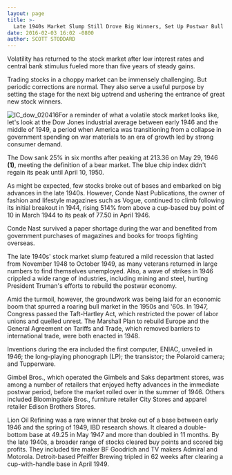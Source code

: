 ```yaml
---
layout: page
title: >-
  Late 1940s Market Slump Still Drove Big Winners, Set Up Postwar Bull
date: 2016-02-03 16:02 -0800
author: SCOTT STODDARD
---
```





Volatility has returned to the stock market after low interest rates and central bank stimulus fueled more than five years of steady gains.


Trading stocks in a choppy market can be immensely challenging. But periodic corrections are normal. They also serve a useful purpose by setting the stage for the next big uptrend and ushering the entrance of great new stock winners.


![IC_dow_020416](https://www.investors.com/wp-content/uploads/2016/02/IC_dow_020416-1024x545.jpg)For a reminder of what a volatile stock market looks like, let's look at the Dow Jones industrial average between early 1946 and the middle of 1949, a period when America was transitioning from a collapse in government spending on war materials to an era of growth led by strong consumer demand.


The Dow sank 25% in six months after peaking at 213.36 on May 29, 1946 **(1)**, meeting the definition of a bear market. The blue chip index didn't regain its peak until April 10, 1950.


As might be expected, few stocks broke out of bases and embarked on big advances in the late 1940s. However, Conde Nast Publications, the owner of fashion and lifestyle magazines such as Vogue, continued to climb following its initial breakout in 1944, rising 514% from above a cup-based buy point of 10 in March 1944 to its peak of 77.50 in April 1946.


Conde Nast survived a paper shortage during the war and benefited from government purchases of magazines and books for troops fighting overseas.


The late 1940s' stock market slump featured a mild recession that lasted from November 1948 to October 1949, as many veterans returned in large numbers to find themselves unemployed. Also, a wave of strikes in 1946 crippled a wide range of industries, including mining and steel, hurting President Truman's efforts to rebuild the postwar economy.


Amid the turmoil, however, the groundwork was being laid for an economic boom that spurred a roaring bull market in the 1950s and '60s. In 1947, Congress passed the Taft-Hartley Act, which restricted the power of labor unions and quelled unrest. The Marshall Plan to rebuild Europe and the General Agreement on Tariffs and Trade, which removed barriers to international trade, were both enacted in 1948.


Inventions during the era included the first computer, ENIAC, unveiled in 1946; the long-playing phonograph (LP); the transistor; the Polaroid camera; and Tupperware.


Gimbel Bros., which operated the Gimbels and Saks department stores, was among a number of retailers that enjoyed hefty advances in the immediate postwar period, before the market rolled over in the summer of 1946. Others included Bloomingdale Bros., furniture retailer City Stores and apparel retailer Edison Brothers Stores.


Lion Oil Refining was a rare winner that broke out of a base between early 1946 and the spring of 1949, IBD research shows. It cleared a double-bottom base at 49.25 in May 1947 and more than doubled in 11 months. By the late 1940s, a broader range of stocks cleared buy points and scored big profits. They included tire maker BF Goodrich and TV makers Admiral and Motorola. Detroit-based Pfeiffer Brewing tripled in 62 weeks after clearing a cup-with-handle base in April 1949.


 


 


 


 




